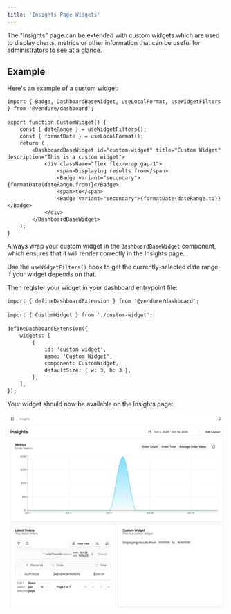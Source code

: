 ```yaml
---
title: 'Insights Page Widgets'
---
```


The "Insights" page can be extended with custom widgets which are used to display charts, metrics or other information that can
be useful for administrators to see at a glance.

## Example

Here's an example of a custom widget:

```tsx title="custom-widget.tsx"
import { Badge, DashboardBaseWidget, useLocalFormat, useWidgetFilters } from '@vendure/dashboard';

export function CustomWidget() {
    const { dateRange } = useWidgetFilters();
    const { formatDate } = useLocalFormat();
    return (
        <DashboardBaseWidget id="custom-widget" title="Custom Widget" description="This is a custom widget">
            <div className="flex flex-wrap gap-1">
                <span>Displaying results from</span>
                <Badge variant="secondary">{formatDate(dateRange.from)}</Badge>
                <span>to</span>
                <Badge variant="secondary">{formatDate(dateRange.to)}</Badge>
            </div>
        </DashboardBaseWidget>
    );
}
```

Always wrap your custom widget in the `DashboardBaseWidget` component, which ensures that it will render correctly
in the Insights page.

Use the `useWidgetFilters()` hook to get the currently-selected date range, if your widget depends on that.

Then register your widget in your dashboard entrypoint file:

```tsx title="index.tsx"
import { defineDashboardExtension } from '@vendure/dashboard';

import { CustomWidget } from './custom-widget';

defineDashboardExtension({
    widgets: [
        {
            id: 'custom-widget',
            name: 'Custom Widget',
            component: CustomWidget,
            defaultSize: { w: 3, h: 3 },
        },
    ],
});
```

Your widget should now be available on the Insights page:

![Custom widget](./custom-widget.webp)

